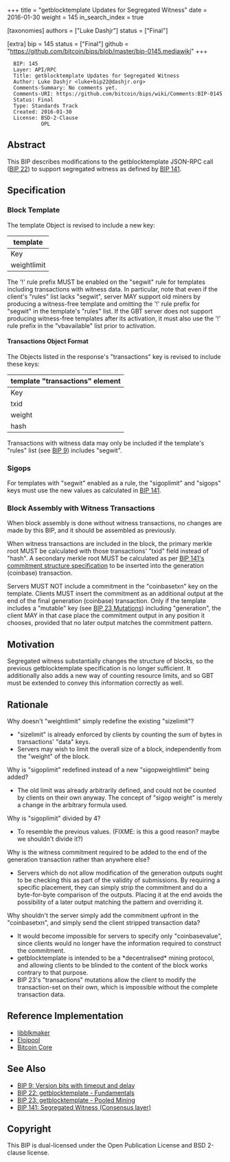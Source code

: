 +++
title = "getblocktemplate Updates for Segregated Witness"
date = 2016-01-30
weight = 145
in_search_index = true

[taxonomies]
authors = ["Luke Dashjr"]
status = ["Final"]

[extra]
bip = 145
status = ["Final"]
github = "https://github.com/bitcoin/bips/blob/master/bip-0145.mediawiki"
+++

``` 
  BIP: 145
  Layer: API/RPC
  Title: getblocktemplate Updates for Segregated Witness
  Author: Luke Dashjr <luke+bip22@dashjr.org>
  Comments-Summary: No comments yet.
  Comments-URI: https://github.com/bitcoin/bips/wiki/Comments:BIP-0145
  Status: Final
  Type: Standards Track
  Created: 2016-01-30
  License: BSD-2-Clause
           OPL
```

## Abstract

This BIP describes modifications to the getblocktemplate JSON-RPC call
([BIP 22](bip-0022.mediawiki "wikilink")) to support segregated witness
as defined by [BIP 141](bip-0141.mediawiki "wikilink").

## Specification

### Block Template

The template Object is revised to include a new key:

| template    |
| ----------- |
| Key         |
| weightlimit |

The '\!' rule prefix MUST be enabled on the "segwit" rule for templates
including transactions with witness data. In particular, note that even
if the client's "rules" list lacks "segwit", server MAY support old
miners by producing a witness-free template and omitting the '\!' rule
prefix for "segwit" in the template's "rules" list. If the GBT server
does not support producing witness-free templates after its activation,
it must also use the '\!' rule prefix in the "vbavailable" list prior to
activation.

#### Transactions Object Format

The Objects listed in the response's "transactions" key is revised to
include these keys:

| template "transactions" element |
| ------------------------------- |
| Key                             |
| txid                            |
| weight                          |
| hash                            |

Transactions with witness data may only be included if the template's
"rules" list (see [BIP
9](bip-0009.mediawiki#getblocktemplate_changes "wikilink")) includes
"segwit".

### Sigops

For templates with "segwit" enabled as a rule, the "sigoplimit" and
"sigops" keys must use the new values as calculated in [BIP
141](bip-0141.mediawiki#Sigops "wikilink").

### Block Assembly with Witness Transactions

When block assembly is done without witness transactions, no changes are
made by this BIP, and it should be assembled as previously.

When witness transactions are included in the block, the primary merkle
root MUST be calculated with those transactions' "txid" field instead of
"hash". A secondary merkle root MUST be calculated as per [BIP 141's
commitment structure
specification](bip-0141.mediawiki#Commitment_structure "wikilink") to be
inserted into the generation (coinbase) transaction.

Servers MUST NOT include a commitment in the "coinbasetxn" key on the
template. Clients MUST insert the commitment as an additional output at
the end of the final generation (coinbase) transaction. Only if the
template includes a "mutable" key (see [BIP 23
Mutations](bip-0023.mediawiki#Mutations "wikilink")) including
"generation", the client MAY in that case place the commitment output in
any position it chooses, provided that no later output matches the
commitment pattern.

## Motivation

Segregated witness substantially changes the structure of blocks, so the
previous getblocktemplate specification is no longer sufficient. It
additionally also adds a new way of counting resource limits, and so GBT
must be extended to convey this information correctly as well.

## Rationale

Why doesn't "weightlimit" simply redefine the existing "sizelimit"?

  - "sizelimit" is already enforced by clients by counting the sum of
    bytes in transactions' "data" keys.
  - Servers may wish to limit the overall size of a block, independently
    from the "weight" of the block.

Why is "sigoplimit" redefined instead of a new "sigopweightlimit" being
added?

  - The old limit was already arbitrarily defined, and could not be
    counted by clients on their own anyway. The concept of "sigop
    weight" is merely a change in the arbitrary formula used.

Why is "sigoplimit" divided by 4?

  - To resemble the previous values. (FIXME: is this a good reason?
    maybe we shouldn't divide it?)

Why is the witness commitment required to be added to the end of the
generation transaction rather than anywhere else?

  - Servers which do not allow modification of the generation outputs
    ought to be checking this as part of the validity of submissions. By
    requiring a specific placement, they can simply strip the commitment
    and do a byte-for-byte comparison of the outputs. Placing it at the
    end avoids the possibility of a later output matching the pattern
    and overriding it.

Why shouldn't the server simply add the commitment upfront in the
"coinbasetxn", and simply send the client stripped transaction data?

  - It would become impossible for servers to specify only
    "coinbasevalue", since clients would no longer have the information
    required to construct the commitment.
  - getblocktemplate is intended to be a \*decentralised\* mining
    protocol, and allowing clients to be blinded to the content of the
    block works contrary to that purpose.
  - BIP 23's "transactions" mutations allow the client to modify the
    transaction-set on their own, which is impossible without the
    complete transaction data.

## Reference Implementation

  - [libblkmaker](https://github.com/bitcoin/libblkmaker/tree/segwit)
  - [Eloipool](https://github.com/luke-jr/eloipool/tree/segwit)
  - [Bitcoin Core](https://github.com/bitcoin/bitcoin/pull/7404/files)

## See Also

  - [BIP 9: Version bits with timeout and
    delay](bip-0009.mediawiki "wikilink")
  - [BIP 22: getblocktemplate -
    Fundamentals](bip-0022.mediawiki "wikilink")
  - [BIP 23: getblocktemplate - Pooled
    Mining](bip-0023.mediawiki "wikilink")
  - [BIP 141: Segregated Witness (Consensus
    layer)](bip-0141.mediawiki "wikilink")

## Copyright

This BIP is dual-licensed under the Open Publication License and BSD
2-clause license.
